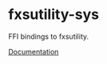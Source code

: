 # fxsutility-sys #
FFI bindings to fxsutility.

[Documentation](https://retep998.github.io/doc/fxsutility-sys/)
